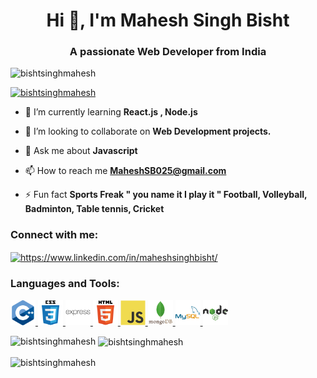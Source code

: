 <h1 align="center">Hi 👋, I'm Mahesh Singh Bisht</h1>
<h3 align="center">A passionate Web Developer from India</h3>

<p align="left"> <img src="https://komarev.com/ghpvc/?username=bishtsinghmahesh&label=Profile%20views&color=0e75b6&style=flat" alt="bishtsinghmahesh" /> </p>

<p align="left"> <a href="https://github.com/ryo-ma/github-profile-trophy"><img src="https://github-profile-trophy.vercel.app/?username=bishtsinghmahesh" alt="bishtsinghmahesh" /></a> </p>

- 🌱 I’m currently learning **React.js , Node.js**

- 👯 I’m looking to collaborate on **Web Development projects.**

- 💬 Ask me about **Javascript**

- 📫 How to reach me **MaheshSB025@gmail.com**

- ⚡ Fun fact **Sports Freak " you name it I play it " Football, Volleyball, Badminton, Table tennis, Cricket**

<h3 align="left">Connect with me:</h3>
<p align="left">
<a href="https://www.linkedin.com/in/maheshsinghbisht/" target="blank"><img align="center" src="https://raw.githubusercontent.com/rahuldkjain/github-profile-readme-generator/master/src/images/icons/Social/linked-in-alt.svg" alt="https://www.linkedin.com/in/maheshsinghbisht/" height="30" width="40" /></a>
</p>

<h3 align="left">Languages and Tools:</h3>
<p align="left"> <a href="https://www.w3schools.com/cpp/" target="_blank" rel="noreferrer"> <img src="https://raw.githubusercontent.com/devicons/devicon/master/icons/cplusplus/cplusplus-original.svg" alt="cplusplus" width="40" height="40"/> </a> <a href="https://www.w3schools.com/css/" target="_blank" rel="noreferrer"> <img src="https://raw.githubusercontent.com/devicons/devicon/master/icons/css3/css3-original-wordmark.svg" alt="css3" width="40" height="40"/> </a> <a href="https://expressjs.com" target="_blank" rel="noreferrer"> <img src="https://raw.githubusercontent.com/devicons/devicon/master/icons/express/express-original-wordmark.svg" alt="express" width="40" height="40"/> </a> <a href="https://www.w3.org/html/" target="_blank" rel="noreferrer"> <img src="https://raw.githubusercontent.com/devicons/devicon/master/icons/html5/html5-original-wordmark.svg" alt="html5" width="40" height="40"/> </a> <a href="https://developer.mozilla.org/en-US/docs/Web/JavaScript" target="_blank" rel="noreferrer"> <img src="https://raw.githubusercontent.com/devicons/devicon/master/icons/javascript/javascript-original.svg" alt="javascript" width="40" height="40"/> </a> <a href="https://www.mongodb.com/" target="_blank" rel="noreferrer"> <img src="https://raw.githubusercontent.com/devicons/devicon/master/icons/mongodb/mongodb-original-wordmark.svg" alt="mongodb" width="40" height="40"/> </a> <a href="https://www.mysql.com/" target="_blank" rel="noreferrer"> <img src="https://raw.githubusercontent.com/devicons/devicon/master/icons/mysql/mysql-original-wordmark.svg" alt="mysql" width="40" height="40"/> </a> <a href="https://nodejs.org" target="_blank" rel="noreferrer"> <img src="https://raw.githubusercontent.com/devicons/devicon/master/icons/nodejs/nodejs-original-wordmark.svg" alt="nodejs" width="40" height="40"/> </a> </p>

<p><img align="left" src="https://github-readme-stats.vercel.app/api/top-langs?username=bishtsinghmahesh&show_icons=true&locale=en&layout=compact" alt="bishtsinghmahesh" /></p>

<p>&nbsp;<img align="center" src="https://github-readme-stats.vercel.app/api?username=bishtsinghmahesh&show_icons=true&locale=en" alt="bishtsinghmahesh" /></p>

<p><img align="center" src="https://github-readme-streak-stats.herokuapp.com/?user=bishtsinghmahesh&" alt="bishtsinghmahesh" /></p>
